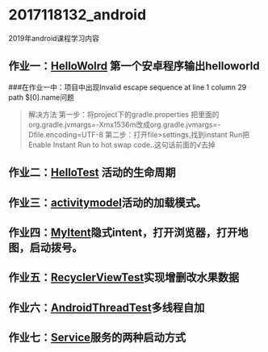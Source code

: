 # 2017118132_android
2019年android课程学习内容
## 作业一：[HelloWolrd](https://github.com/zoulam/2017118132_android/tree/master/HelloWolrd) 第一个安卓程序输出helloworld
###在作业一中：项目中出现Invalid escape sequence at line 1 column 29 path $[0].name问题
>解决方法
>第一步：将project下的gradle.properties
>把里面的org.gradle.jvmargs=-Xmx1536m改成org.gradle.jvmargs=-Dfile.encoding=UTF-8
>第二步：打开file>settings,找到instant Run把Enable Instant Run to hot swap code..这句话前面的√去掉
## 作业二：[HelloTest](https://github.com/zoulam/2017118132_android/tree/master/HelloTest)	活动的生命周期
## 作业三：[activitymodel](https://github.com/zoulam/2017118132_android/tree/master/activitymodel)活动的加载模式。
## 作业四：[MyItent](https://github.com/zoulam/2017118132_android/tree/master/MyItent)隐式intent，打开浏览器，打开地图，启动拨号。
## 作业五：[RecyclerViewTest](https://github.com/zoulam/2017118132_android/tree/master/RecyclerViewTest)实现增删改水果数据
## 作业六：[AndroidThreadTest](https://github.com/zoulam/2017118132_android/tree/master/AndroidThreadTest)多线程自加
## 作业七：[Service](https://github.com/zoulam/2017118132_android/tree/master/Service)服务的两种启动方式



